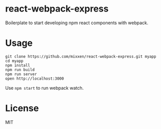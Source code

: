 react-webpack-express
=====================

Boilerplate to start developing npm react components with webpack.


Usage
=====

```
git clone https://github.com/mixxen/react-webpack-express.git myapp
cd myapp
npm install
npm run build
npm run server
open http://localhost:3000
```
Use `npm start` to run webpack watch.

License
=======

MIT

